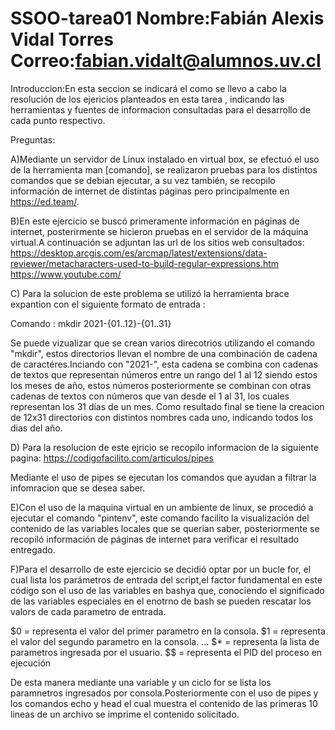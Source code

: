 # SSOO-tarea01 Nombre:Fabián Alexis Vidal Torres Correo:fabian.vidalt@alumnos.uv.cl

Introduccion:En esta seccion se indicará el como se llevo a cabo la resolución de los ejericios planteados en esta tarea , indicando las herramientas y fuentes de informacion consultadas para el desarrollo de cada punto respectivo.

Preguntas:

A)Mediante un servidor de Linux instalado en virtual box, se efectuó el uso de la herramienta man [comando], se realizaron pruebas para los distintos comandos que se debian ejecutar, a su vez también, se recopilo información de internet de distintas páginas pero principalmente en https://ed.team/.

B)En este ejercicio se buscó primeramente información en páginas de internet, posterirmente se hicieron pruebas en el servidor de la máquina virtual.A continuación se adjuntan las url de los sitios web consultados:
https://desktop.arcgis.com/es/arcmap/latest/extensions/data-reviewer/metacharacters-used-to-build-regular-expressions.htm
https://www.youtube.com/

C) Para la solucion de este problema se utilizó la herramienta brace expantion con el siguiente formato de entrada :

Comando : mkdir 2021-{01..12}-{01..31}

Se puede vizualizar que se crean varios direcotrios utilizando el comando "mkdir", estos directorios llevan el nombre de una combinación de cadena de caractéres.Inciando con "2021-", esta cadena se combina con cadenas de textos que representan números entre un rango del 1 al 12 siendo estos los meses de año, estos números posteriormente se combinan con otras cadenas de textos con números que van desde el 1 al 31, los cuales representan los 31 días de un mes.
Como resultado final se tiene la creacion de 12x31 directorios con distintos nombres cada uno, indicando todos los dias del año.

D) Para la resolucion de este ejricio se recopílo informacion de la siguiente pagina:
https://codigofacilito.com/articulos/pipes

Mediante el uso de pipes se ejecutan los comandos que ayudan a filtrar la infomracion que se desea saber.

E)Con el uso de la maquina virtual en un ambiente de linux, se procedió a ejecutar el comando "pintenv", este comando facilito la visualización del contenido de las variables locales que se querian saber, posteriormente se recopiló información de páginas de internet para verificar el resultado entregado.

F)Para el desarrollo de este ejercicio se decidió optar por un bucle for, el cual lista los parámetros de entrada del script,el factor fundamental en este código son el uso de las variables en bashya que, conociendo el significado de las variables especiales en el enotrno de bash se pueden rescatar los valors de cada parametro de entrada.

$0 = representa el valor del primer parametro en la consola.
$1 = representa el valor del segundo parametro en la consola.
...
$* = representa la lista de parametros ingresada por el usuario.
$$ = representa el PID del proceso en ejecución

De esta manera mediante una variable y un ciclo for se lista los paramnetros ingresados por consola.Posteriormente con el uso de pipes y los comandos echo y head el cual muestra el contenido de las primeras 10 lineas de un archivo se imprime el contenido solicitado.
